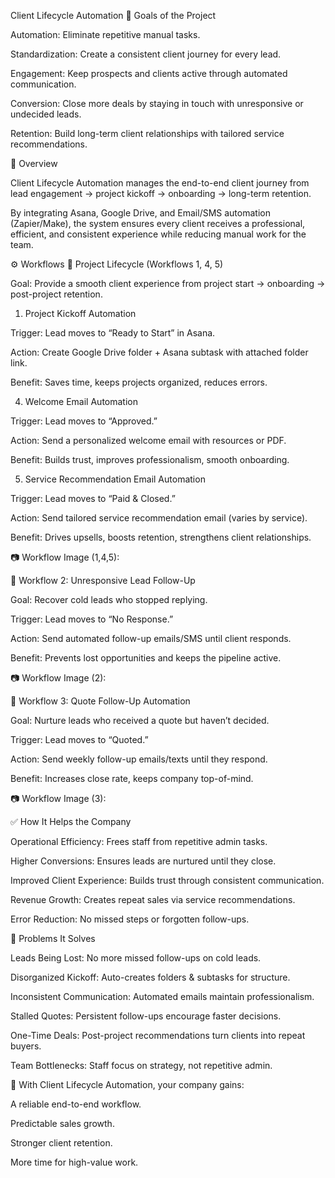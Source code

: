 Client Lifecycle Automation
🎯 Goals of the Project

Automation: Eliminate repetitive manual tasks.

Standardization: Create a consistent client journey for every lead.

Engagement: Keep prospects and clients active through automated communication.

Conversion: Close more deals by staying in touch with unresponsive or undecided leads.

Retention: Build long-term client relationships with tailored service recommendations.

📌 Overview

Client Lifecycle Automation manages the end-to-end client journey from lead engagement → project kickoff → onboarding → long-term retention.

By integrating Asana, Google Drive, and Email/SMS automation (Zapier/Make), the system ensures every client receives a professional, efficient, and consistent experience while reducing manual work for the team.

⚙️ Workflows
🔹 Project Lifecycle (Workflows 1, 4, 5)

Goal: Provide a smooth client experience from project start → onboarding → post-project retention.

1. Project Kickoff Automation

Trigger: Lead moves to “Ready to Start” in Asana.

Action: Create Google Drive folder + Asana subtask with attached folder link.

Benefit: Saves time, keeps projects organized, reduces errors.

4. Welcome Email Automation

Trigger: Lead moves to “Approved.”

Action: Send a personalized welcome email with resources or PDF.

Benefit: Builds trust, improves professionalism, smooth onboarding.

5. Service Recommendation Email Automation

Trigger: Lead moves to “Paid & Closed.”

Action: Send tailored service recommendation email (varies by service).

Benefit: Drives upsells, boosts retention, strengthens client relationships.

📷 Workflow Image (1,4,5):


🔹 Workflow 2: Unresponsive Lead Follow-Up

Goal: Recover cold leads who stopped replying.

Trigger: Lead moves to “No Response.”

Action: Send automated follow-up emails/SMS until client responds.

Benefit: Prevents lost opportunities and keeps the pipeline active.

📷 Workflow Image (2):


🔹 Workflow 3: Quote Follow-Up Automation

Goal: Nurture leads who received a quote but haven’t decided.

Trigger: Lead moves to “Quoted.”

Action: Send weekly follow-up emails/texts until they respond.

Benefit: Increases close rate, keeps company top-of-mind.

📷 Workflow Image (3):


✅ How It Helps the Company

Operational Efficiency: Frees staff from repetitive admin tasks.

Higher Conversions: Ensures leads are nurtured until they close.

Improved Client Experience: Builds trust through consistent communication.

Revenue Growth: Creates repeat sales via service recommendations.

Error Reduction: No missed steps or forgotten follow-ups.

🔧 Problems It Solves

Leads Being Lost: No more missed follow-ups on cold leads.

Disorganized Kickoff: Auto-creates folders & subtasks for structure.

Inconsistent Communication: Automated emails maintain professionalism.

Stalled Quotes: Persistent follow-ups encourage faster decisions.

One-Time Deals: Post-project recommendations turn clients into repeat buyers.

Team Bottlenecks: Staff focus on strategy, not repetitive admin.

🚀 With Client Lifecycle Automation, your company gains:

A reliable end-to-end workflow.

Predictable sales growth.

Stronger client retention.

More time for high-value work.
